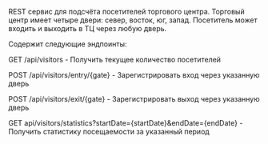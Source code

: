 REST сервис для подсчёта посетителей торгового центра. 
Торговый центр имеет четыре двери: север, восток, юг, запад. Посетитель может входить и выходить в ТЦ через любую дверь.

Содержит следующие эндпоинты:

GET /api/visitors - Получить текущее количество посетителей

POST /api/visitors/entry/{gate} - Зарегистрировать вход через указанную дверь

POST /api/visitors/exit/{gate} - Зарегистрировать выход через указанную дверь

GET api/visitors/statistics?startDate={startDate}&endDate={endDate} - Получить статистику посещаемости за указанный период
